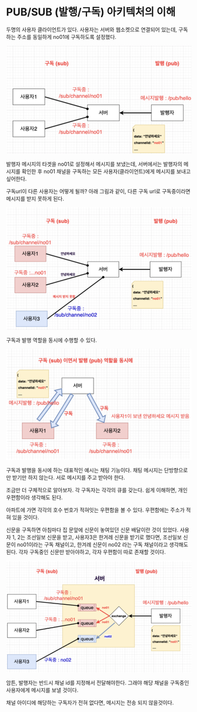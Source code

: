 # PUB/SUB (발행/구독) 아키텍처의 이해

두명의 사용자 클라이언트가 있다. 사용자는 서버와 웹소켓으로 연결되어 있는데, 구독하는 주소를 동일하게 no01에 구독하도록 설정했다.

![](./image/pub_sub1.png)

발행자 메시지의 타겟을 no01로 설정해서 메시지를 보냈는데, 서버에서는 발행자의 메시지를 확인한 후 no01 채널을 구독하는 모든 사용자(클라이언트)에게 메시지를 보내고싶어한다.

구독url이 다른 사용자는 어떻게 될까? 아래 그림과 같이, 다른 구독 url로 구독중이라면 메시지를 받지 못하게 된다.

![](./image/pub_sub2.png)

구독과 발행 역할을 동시에 수행할 수 있다.

![](./image/pub_sub3.png)

구독과 발행을 동시에 하는 대표적인 예시는 채팅 기능이다. 채팅 메시지는 단방향으로만 받기만 하지 않는다. 서로 메시지를 주고 받아야 한다.

조금만 더 구체적으로 알아보자. 각 구독자는 각각의 큐를 갖는다. 쉽게 이해하면, 개인 우편함이라 생각해도 된다.

아파트에 가면 각각의 호수 번호가 적혀잇는 우편함을 볼 수 있다. 우편함에는 주소가 적혀 있을 것이다.

신문을 구독하면 아침마다 집 문앞에 신문이 놓여있던 신문 배달이란 것이 있었다. 사용자 1, 2는 조선일보 신문을 받고, 사용자3은 한겨례 신문을 받기로 했다면, 조선일보 신문이 no01이라는 구독 채널이고, 한겨례 신문이 no02 라는 구독 채널이라고 생각해도 된다. 각자 구독중인 신문만 받아야하고, 각자 우편함이 따로 존재할 것이다.

![](./image/pub_sub4.png)

암튼, 발행자는 반드시 채널 id를 지정해서 전달해야한다. 그래야 해당 채널을 구독중인 사용자에게 메시지를 보낼 것이다.

채널 아이디에 해당하는 구독자가 전혀 없다면, 메시지는 전송 되지 않을것이다.
